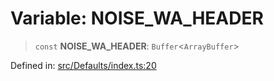 # Variable: NOISE\_WA\_HEADER

> `const` **NOISE\_WA\_HEADER**: `Buffer`\<`ArrayBuffer`\>

Defined in: [src/Defaults/index.ts:20](https://github.com/Fokusdotid/bail/blob/0fe6346a5ff68a74eb71890335c982b44e2da604/src/Defaults/index.ts#L20)

